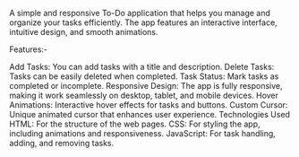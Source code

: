 A simple and responsive To-Do application that helps you manage and organize your tasks efficiently. The app features an interactive interface, intuitive design, and smooth animations.

Features:- 

Add Tasks: You can add tasks with a title and description.
Delete Tasks: Tasks can be easily deleted when completed.
Task Status: Mark tasks as completed or incomplete.
Responsive Design: The app is fully responsive, making it work seamlessly on desktop, tablet, and mobile devices.
Hover Animations: Interactive hover effects for tasks and buttons.
Custom Cursor: Unique animated cursor that enhances user experience.
Technologies Used
HTML: For the structure of the web pages.
CSS: For styling the app, including animations and responsiveness.
JavaScript: For task handling, adding, and removing tasks.
